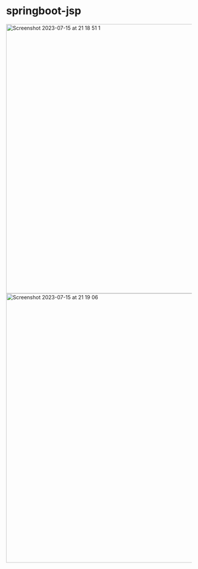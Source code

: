 # springboot-jsp

<img width="730" alt="Screenshot 2023-07-15 at 21 18 51 1" src="https://github.com/AungPhyoKywe/springboot-jsp/assets/46472742/16ebd1b1-70ba-4373-a68a-d66066ad6c80">
<img width="730" alt="Screenshot 2023-07-15 at 21 19 06" src="https://github.com/AungPhyoKywe/springboot-jsp/assets/46472742/4ca80b19-53e1-405a-9c53-5b8312b47ab3">
